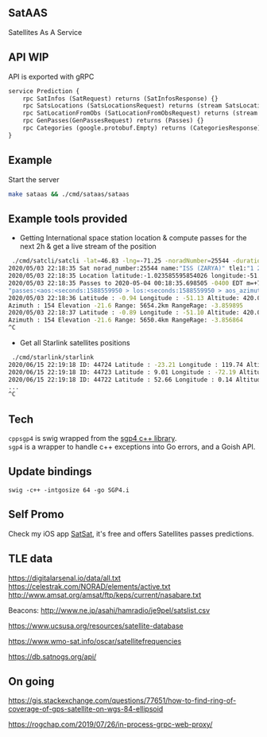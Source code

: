 ## SatAAS

Satellites As A Service

## API WIP

API is exported with gRPC

```proto
service Prediction {
    rpc SatInfos (SatRequest) returns (SatInfosResponse) {}
    rpc SatsLocations (SatsLocationsRequest) returns (stream SatsLocationsResponse) {}
    rpc SatLocationFromObs (SatLocationFromObsRequest) returns (stream Observation) {}
    rpc GenPasses(GenPassesRequest) returns (Passes) {}
    rpc Categories (google.protobuf.Empty) returns (CategoriesResponse) {}
}
```

## Example

Start the server
```sh
make sataas && ./cmd/sataas/sataas   
```

## Example tools provided

- Getting International space station location & compute passes for the next 2h & get a live stream of the position
```sh
 ./cmd/satcli/satcli -lat=46.83 -lng=-71.25 -noradNumber=25544 -duration=2h
2020/05/03 22:18:35 Sat norad_number:25544 name:"ISS (ZARYA)" tle1:"1 25544U 98067A   20124.73419492  .00000752  00000-0  21557-4 0  9996" tle2:"2 25544  51.6446 208.4853 0001149 231.1370 266.9719 15.49344194225126" update_time:<seconds:1588558517 nanos:377783000 > 
2020/05/03 22:18:35 Location latitude:-1.023585595854026 longitude:-51.195516207358374 altitude:419.98553195727436 
2020/05/03 22:18:35 Passes to 2020-05-04 00:18:35.698505 -0400 EDT m=+7200.005970072:
"passes:<aos:<seconds:1588559950 > los:<seconds:1588559950 > aos_azimuth:291.29683639401554 los_azimuth:91.28806140765137 max_elevation:40.168053684422446 aos_range_rate:-6.72311220577045 los_range_rate:6.727437896026004 > passes:<aos:<seconds:1588565761 > los:<seconds:1588565761 > aos_azimuth:294.8517672977992 los_azimuth:91.28806140765137 max_elevation:-5.729577951308175e+15 aos_range_rate:-6.8810715601595875 los_range_rate:6.727437896026004 > "
2020/05/03 22:18:36 Latitude : -0.94 Longitude : -51.13 Altitude: 420.0km
Azimuth : 154 Elevation -21.6 Range: 5654.2km RangeRage: -3.859895
2020/05/03 22:18:37 Latitude : -0.89 Longitude : -51.10 Altitude: 420.0km
Azimuth : 154 Elevation -21.6 Range: 5650.4km RangeRage: -3.856864
^C

```

- Get all Starlink satellites positions
```sh
 ./cmd/starlink/starlink 
2020/06/15 22:19:18 ID: 44724 Latitude : -23.21 Longitude : 119.74 Altitude: 556.5km
2020/06/15 22:19:18 ID: 44723 Latitude : 9.01 Longitude : -72.19 Altitude: 550.0km
2020/06/15 22:19:18 ID: 44722 Latitude : 52.66 Longitude : 0.14 Altitude: 555.4km
...
^C
```

## Tech

`cppsgp4` is swig wrapped from the [sgp4 c++ library](https://github.com/dnwrnr/sgp4).  
`sgp4` is a wrapper to handle c++ exceptions into Go errors, and a Goish API.

## Update bindings

```
swig -c++ -intgosize 64 -go SGP4.i
```

## Self Promo

Check my iOS app [SatSat](https://satsat.inair.space/), it's free and offers Satellites passes predictions.

## TLE data

https://digitalarsenal.io/data/all.txt  
https://celestrak.com/NORAD/elements/active.txt  
http://www.amsat.org/amsat/ftp/keps/current/nasabare.txt

Beacons: http://www.ne.jp/asahi/hamradio/je9pel/satslist.csv

https://www.ucsusa.org/resources/satellite-database

https://www.wmo-sat.info/oscar/satellitefrequencies

https://db.satnogs.org/api/

## On going
https://gis.stackexchange.com/questions/77651/how-to-find-ring-of-coverage-of-gps-satellite-on-wgs-84-ellipsoid

https://rogchap.com/2019/07/26/in-process-grpc-web-proxy/